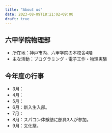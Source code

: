 ```yaml
---
title: "About us"
date: 2023-08-09T18:21:02+09:00
draft: true
---
```


## 六甲学院物理部

* 所在地：神戸市内、六甲学院の本校舎4階
* 主な活動：プログラミング・電子工作・物理実験

## 今年度の行事
- 3月：
- 4月：
- 5月：
- 6月：新入生入部。
- 7月：
- 8月：スパコン体験塾に部員3人が参加。
- 9月：文化祭。

</br>
</br>